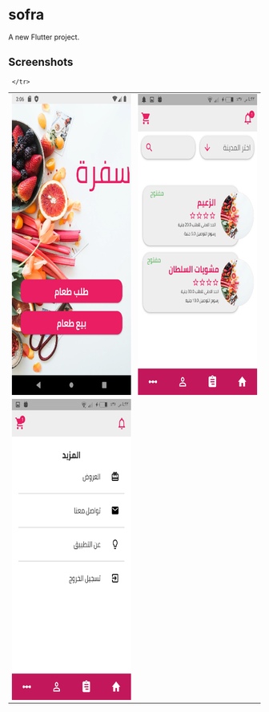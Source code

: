 # sofra

A new Flutter project.

## Screenshots
<table style ="border: none" >
 <tr>
   <td><img src="https://github.com/Ahmedhassan50/Sofra/blob/master/screenshot/1.png" width="300" height="600" /></td>
     
   <td><img src="https://github.com/Ahmedhassan50/Sofra/blob/master/screenshot/2.png" width="300" height="600" /></td>
     
     </tr>
<tr>
  <td><img src="https://github.com/Ahmedhassan50/Sofra/blob/master/screenshot/3.png" width="300" height="600" ></td>
    
  </tr>
</table>

